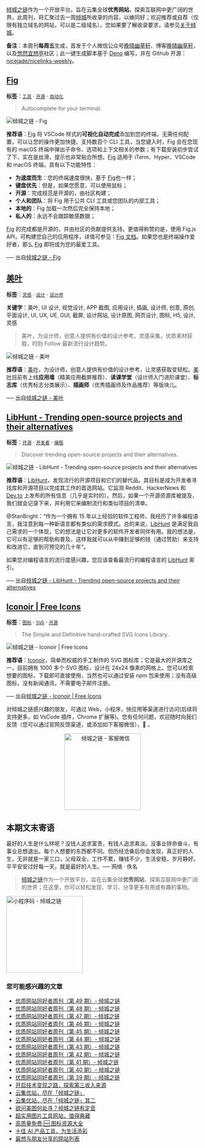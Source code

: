 [倾城之链](https://nicelinks.site/?utm_source=weekly)作为一个开放平台，旨在云集全球**优秀网站**，探索互联网中更广阔的世界。此周刊，将汇聚过去一周[倾城](https://nicelinks.site/?utm_source=weekly)所收录的内容，以飨同好；欢迎推荐或自荐（仅限有独立域名的网站，可以是二级域名）。您如果要了解收录要求，请参见[关于倾城](https://nicelinks.site/about?utm_source=weekly)。

**备注**：本周刊**每周五**生成，首发于个人微信公众号[晚晴幽草轩](https://mp.weixin.qq.com/mp/appmsgalbum?__biz=MzI5MDIwMzM2Mg==&action=getalbum&album_id=1530765143352082433&scene=173&from_msgid=2650641087&from_itemidx=1&count=3#wechat_redirect)、博客[晚晴幽草轩](https://www.jeffjade.com)，以及[悠然宜想亭](https://forum.lovejade.cn/)社区；此一键生成脚本基于 [Deno](https://nicelinks.site/post/602d30aad099ff5688618591) 编写，并在 Github 开源：[nicejade/nicelinks-weekly](https://github.com/nicejade/nicelinks-weekly)。

## [Fig](https://nicelinks.site/post/61f2984c68ba114abbae6037)

**标签**：[`工具`](https://nicelinks.site/tags/工具) · [`开源`](https://nicelinks.site/tags/开源) · [`自动化`](https://nicelinks.site/tags/自动化)

> Autocomplete for your terminal.

![倾城之链 - Fig](https://nicelinks.oss-cn-shenzhen.aliyuncs.com/fig.io.png?x-oss-process=style/png2jpg)

**推荐语**：[Fig](https://fig.io/) 将 VSCode 样式的**可视化自动完成**添加到您的终端，无需任何配置，可以让您的操作更加快捷。支持数百个 CLI 工具，当您键入时，Fig 会在您现有的 macOS 终端中弹出子命令、选项和上下文相关的参数；有下载安装初步尝试了下，实在是丝滑，提示也非常贴合所想。[Fig](https://fig.io/) 适用于 iTerm、Hyper、VSCode 和 macOS 终端，具有以下功能特性：

- **为速度而生**：您的终端速度很快，基于 [Fig](https://fig.io/)也一样；
- **键盘优先**：但是，如果您愿意，可以使用鼠标；
- **开源**：完成规范是开源的，由社区构建；
- **个人和团队**：将 Fig 用于公共 CLI 工具或您团队的内部工具；
- **本地的**：Fig 加载一次然后完全保持本地；
- **私人的**：永远不会跟踪敏感数据；

[Fig](https://fig.io/) 的完成都是开源的，并由社区的贡献提供支持。更值得称赞的是，使用 Fig.js API，可构建您自己的应用程序，详情可参见：[Fig 文档](https://fig.io/docs/getting-started)。如果您也是终端操作爱好者，那么 [Fig](https://fig.io/) 即将成为您的最爱工具。

── 出自[倾城之链 - Fig](https://nicelinks.site/post/61f2984c68ba114abbae6037)

## [美叶](https://nicelinks.site/post/61f2283d68ba114abbae6035)

**标签**：[`灵感`](https://nicelinks.site/tags/灵感) · [`设计`](https://nicelinks.site/tags/设计) · [`设计师`](https://nicelinks.site/tags/设计师)

**关键字**：美叶, UI 设计, 视觉设计, APP 截图, 应用设计, 插画, 设计师, 创意, 原创, 平面设计, UI, UX, UE, GUI, 截屏, 设计网站, 设计原图, 网页设计, 图标, H5, 设计, 灵感

> 美叶，为设计师，创意人提供有价值的设计参考。灵感采集，优质素材获取，时刻 Follow 最新流行设计趋势。

![倾城之链 - 美叶](https://nicelinks.oss-cn-shenzhen.aliyuncs.com/www.meiye.art.png?x-oss-process=style/png2jpg)

**推荐语**：[美叶](https://www.meiye.art/)，为设计师，创意人提供有价值的设计参考，让灵感获取变轻松。[美叶](https://www.meiye.art/)目前有上线**应用墙**（精美应用截屏推荐）、**读课学堂**（设计师入门进阶课堂）、**标志库**（优秀标志分类展示）、**插画师**（优秀插画师及作品推荐）等版块儿。

── 出自[倾城之链 - 美叶](https://nicelinks.site/post/61f2283d68ba114abbae6035)

## [LibHunt - Trending open-source projects and their alternatives](https://nicelinks.site/post/61ed1f353bc51624375150ae)

**标签**：[`开源`](https://nicelinks.site/tags/开源) · [`开发者`](https://nicelinks.site/tags/开发者) · [`编程`](https://nicelinks.site/tags/编程)

> Discover trending open-source projects and their alternatives.

![倾城之链 - LibHunt - Trending open-source projects and their alternatives](https://nicelinks.oss-cn-shenzhen.aliyuncs.com/www.libhunt.com.png?x-oss-process=style/png2jpg)

**推荐语**：[LibHunt](https://www.libhunt.com/)，发现流行的开源项目和它们的替代品。其目标是成为开发者寻找库和开源项目以完成其工作的首选网站。它监测 Reddit、HackerNews 和 [Dev.to](https://nicelinks.site/post/5ffee335f14a2d7ea7457b41) 上发布的所有信息（几乎是实时的）。然后，如果一个开源资源库被提及，我们就会记录下来，并利用它来编制流行和类似项目的清单。

@StanBright：“作为一个拥有 15 年以上经验的软件工程师，我经历了许多编程语言，我注意到每一种新语言都有类似的需求模式。总的来说，[LibHunt](https://www.libhunt.com/) 是满足我自己需求的一个体现，它的想法是让它对更多的软件开发者同伴有用。我的想法是，它可以有足够的帮助和普及，这样我就可以从中赚到足够的钱（通过赞助）来支持和改进它，直到可预见的几十年“。

如果您对编程语言的流行度感兴趣，您应该查看最流行的编程语言的 [LibHunt](https://www.libhunt.com/) 索引。

── 出自[倾城之链 - LibHunt - Trending open-source projects and their alternatives](https://nicelinks.site/post/61ed1f353bc51624375150ae)

## [Iconoir | Free Icons](https://nicelinks.site/post/61ed19343bc51624375150ac)

**标签**：[`图标`](https://nicelinks.site/tags/图标) · [`SVG`](https://nicelinks.site/tags/SVG) · [`开源`](https://nicelinks.site/tags/开源)

> The Simple and Definitive hand-crafted SVG Icons Library.

![倾城之链 - Iconoir | Free Icons](https://nicelinks.oss-cn-shenzhen.aliyuncs.com/iconoir.com.png?x-oss-process=style/png2jpg)

**推荐语**：[Iconoir](https://iconoir.com/)，简单而权威的手工制作的 SVG 图标库；它是最大的开源库之一，目前拥有 1000 多个 SVG 图标，设计在 24x24 像素的网格上。您可以检索想要的图标，下载即可直接使用，当然也可以通过安装 npm 包来使用；没有高级图标，没有新闻通讯，不需要电子邮件注册。

── 出自[倾城之链 - Iconoir | Free Icons](https://nicelinks.site/post/61ed19343bc51624375150ac)

对倾城之链感兴趣的朋友，可通过 Web，小程序，快应用等渠道进行访问(后续将支持更多，如 VsCode 插件，Chrome 扩展等)。您有任何问题，欢迎随时向我们反馈（您可以通过官网反馈渠道，或添加如下客服微信），🤲 。

<div align="center"><img src="https://image.nicelinks.site/%E5%80%BE%E5%9F%8E%E4%B9%8B%E9%93%BE-%E5%BE%AE%E4%BF%A1-mini.jpeg" style="width: 200px;min-width: 200px;" alt="倾城之链 - 客服微信"></div>

## 本期文末寄语

最好的人生是什么样呢？没钱人追求富贵，有钱人追求素淡。没事业拼命奋斗，有事业总想退出。每个人想要的东西都不同。但历经沧桑后你会发现，真正好的人生，无非就是一家三口，父母双全，工作不累，赚钱不少，生活安稳，岁月静好。平平安安过好每一天，就是最好的人生。── 网络 · 佚名

> [倾城之链](https://nicelinks.site/?utm_source=weekly)作为一个开放平台，旨在云集全球**优秀网站**，探索互联网中更广阔的世界；在这里，你可以轻松发现、学习、分享更多有用或有趣的事物。

<img src="https://image.nicelinks.site/nicelinks-miniprogram-code.jpeg?imageView2/1/w/300/h/300/interlace/1/ignore-error/1" style="width: 200px;min-width: 200px;" alt="小程序码 - 倾城之链"/>

### 您可能感兴趣的文章

- [优质网站同好者周刊（第 49 期）- 倾城之链](https://blog.nicelinks.site/weekly-049/)
- [优质网站同好者周刊（第 48 期）- 倾城之链](https://blog.nicelinks.site/weekly-048/)
- [优质网站同好者周刊（第 47 期）- 倾城之链](https://blog.nicelinks.site/weekly-047/)
- [优质网站同好者周刊（第 46 期）- 倾城之链](https://blog.nicelinks.site/weekly-046/)
- [优质网站同好者周刊（第 45 期）- 倾城之链](https://forum.lovejade.cn/d/132-45)
- [优质网站同好者周刊（第 44 期）- 倾城之链](https://forum.lovejade.cn/d/130-44)
- [优质网站同好者周刊（第 43 期）- 倾城之链](https://forum.lovejade.cn/d/127-43)
- [优质网站同好者周刊（第 42 期）- 倾城之链](https://forum.lovejade.cn/d/125-42)
- [优质网站同好者周刊（第 41 期）- 倾城之链](https://forum.lovejade.cn/d/121-41)
- [优质网站同好者周刊（第 40 期）- 倾城之链](https://forum.lovejade.cn/d/119-40)
- [优质网站同好者周刊（第 39 期）- 倾城之链](https://forum.lovejade.cn/d/118-39)
- [开启技术变现之路，探索第三收入来源](https://www.jeffjade.com/2020/11/17/173-talk-about-nice-links/)
- [云集优站，尽在「倾城之链」](https://www.jeffjade.com/2017/12/31/136-talk-about-nicelinks-site/)
- [云集优站，尽在「倾城之链」其二](https://www.jeffjade.com/2018/12/23/146-talk-about-nice-links/)
- [欲问美图何处寻？倾城之链有定音](https://www.jeffjade.com/2019/02/17/151-aweome-beautiful-picture-website-list/ "欲问美图何处寻？倾城之链有定音")
- [超实用图片工具网站，值得典藏](https://www.jeffjade.com/2020/07/27/165-aweome-picture-tool-website-list/)
- [高质量免费 🆓 图标资源大全](https://www.jeffjade.com/2020/09/11/169-high-quality-free-icon-resource-collection/)
- [十佳 AI 产品工具，为生活添彩](https://www.jeffjade.com/2020/09/23/170-list-of-top-20-ai-product-tools/)
- [最想与朋友分享的网站列表](https://www.jeffjade.com/2020/09/01/168-list-of-websites-i-most-want-to-share-with-my-friends/)
